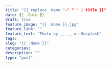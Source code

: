 ```yaml
---
title: "{{ replace .Name "-" " " | title }}"
date: {{ .Date }}
draft: true
feature_image: "{{ .Name }}.jpg"
feature_link: ""
feature_text: "Photo by __ __ on Unsplash"
tags:
slug: "{{ .Name }}"
categories: 
description: ""
type: "post"
---
```

